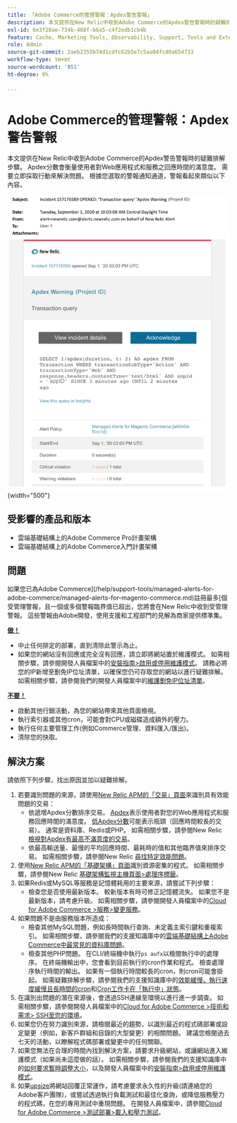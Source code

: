 ```yaml
---
title: 「Adobe Commerce的管理警報：Apdex警告警報」
description: 本文提供在New Relic中收到Adobe Commerce的Apdex警告警報時的疑難排解步驟。 Apdex分數會衡量使用者對Web應用程式和服務之回應時間的滿意度。 需要立即採取行動來解決問題。 根據您選取的警報通知通道，警報看起來類似以下內容。
exl-id: 6e3f28ae-734b-468f-b6a5-c4f2edb1cb4b
feature: Cache, Marketing Tools, Observability, Support, Tools and External Services
role: Admin
source-git-commit: 2aeb2355b74d1cdfc62b5e7c5aa04fcd0a654733
workflow-type: tm+mt
source-wordcount: '851'
ht-degree: 0%

---
```


# Adobe Commerce的管理警報：Apdex警告警報

本文提供在New Relic中收到Adobe Commerce的Apdex警告警報時的疑難排解步驟。 Apdex分數會衡量使用者對Web應用程式和服務之回應時間的滿意度。 需要立即採取行動來解決問題。 根據您選取的警報通知通道，警報看起來類似以下內容。

![附加警告警示](assets/apdex-warning-magento-managed.png){width="500"}

## 受影響的產品和版本

* 雲端基礎結構上的Adobe Commerce Pro計畫架構
* 雲端基礎結構上的Adobe Commerce入門計畫架構

## 問題

如果您已為Adobe Commerce](/help/support-tools/managed-alerts-for-adobe-commerce/managed-alerts-for-magento-commerce.md)註冊最多[個受管理警報，且一個或多個警報臨界值已超出，您將會在New Relic中收到受管理警報。 這些警報由Adobe開發，使用支援和工程部門的見解為商家提供標準集。

<u> **做！** </u>

* 中止任何排定的部署，直到清除此警示為止。
* 如果您的網站沒有回應或完全沒有回應，請立即將網站置於維護模式。 如需相關步驟，請參閱開發人員檔案中的[安裝指南>啟用或停用維護模式](https://experienceleague.adobe.com/en/docs/commerce-operations/installation-guide/tutorials/maintenance-mode)。 請務必將您的IP新增至劐免IP位址清單，以確保您仍可存取您的網站以進行疑難排解。 如需相關步驟，請參閱我們的開發人員檔案中的[維護劐免IP位址清單](https://experienceleague.adobe.com/en/docs/commerce-operations/installation-guide/tutorials/maintenance-mode#instgde-cli-maint-exempt)。

<u>**不要！**</u>

* 啟動其他行銷活動，為您的網站帶來其他頁面檢視。
* 執行索引器或其他cron，可能會對CPU或磁碟造成額外的壓力。
* 執行任何主要管理工作(例如Commerce管理、資料匯入/匯出)。
* 清除您的快取。

## 解決方案

請依照下列步驟，找出原因並加以疑難排解。

1. 若要識別問題的來源，請使用[New Relic APM的「交易」頁面](https://docs.newrelic.com/docs/apm/applications-menu/monitoring/transactions-page-find-specific-performance-problems)來識別具有效能問題的交易：
   * 依遞增Apdex分數排序交易。 [Apdex](https://docs.newrelic.com/docs/apm/new-relic-apm/apdex/apdex-measure-user-satisfaction)表示使用者對您的Web應用程式和服務回應時間的滿意度。 [低Apdex分數](/help/support-tools/managed-alerts-for-adobe-commerce/managed-alerts-for-magento-commerce-apdex-warning-alert.md)可能表示瓶頸（回應時間較長的交易）。 通常是資料庫、Redis或PHP。 如需相關步驟，請參閱New Relic [檢視對Apdex有最高不滿意度的交易](https://docs.newrelic.com/docs/apm/new-relic-apm/apdex/view-your-apdex-score#apdex-dissat)。
   * 依最高輸送量、最慢的平均回應時間、最耗時的值和其他臨界值來排序交易。 如需相關步驟，請參閱New Relic [尋找特定效能問題](https://docs.newrelic.com/docs/apm/applications-menu/monitoring/transactions-page-find-specific-performance-problems)。
1. 使用[New Relic APM的「基礎架構」頁面](https://docs.newrelic.com/docs/infrastructure/infrastructure-ui-pages/infra-hosts-ui-page/)識別資源密集的程式。 如需相關步驟，請參閱New Relic [基礎架構監視主機頁面>處理序標籤](https://docs.newrelic.com/docs/infrastructure/infrastructure-ui-pages/infra-hosts-ui-page/#processes)。
1. 如果Redis或MySQL等服務是記憶體耗用的主要來源，請嘗試下列步驟：
   * 檢查您是否使用最新版本。 較新版本有時可修正記憶體流失。 如果您不是最新版本，請考慮升級。 如需相關步驟，請參閱開發人員檔案中的[Cloud for Adobe Commerce >服務>變更服務](https://experienceleague.adobe.com/docs/commerce-cloud-service/user-guide/configure/service/services-yaml.html)。
1. 如果問題不是由服務版本所造成：
   * 檢查其他MySQL問題，例如長時間執行查詢、未定義主索引鍵和重複索引。 如需相關步驟，請參閱我們的支援知識庫中的[雲端基礎結構上Adobe Commerce中最常見的資料庫問題](https://experienceleague.adobe.com/docs/commerce-operations/implementation-playbook/best-practices/maintenance/resolve-database-performance-issues.html)。
   * 檢查其他PHP問題。 在CLI/終端機中執行`ps aufx`以檢閱執行中的處理序。 在終端機輸出中，您會看到目前執行的cron作業和程式。 檢查處理序執行時間的輸出。 如果有一個執行時間較長的cron，則cron可能會掛起。 如需疑難排解步驟，請參閱我們的支援知識庫中的[效能緩慢、執行速度緩慢且長時間的cron](/help/troubleshooting/miscellaneous/slow-performance-slow-and-long-running-crons.md)和[Cron工作卡在「執行中」狀態](/help/troubleshooting/miscellaneous/cron-job-is-stuck-in-running-status.md)。
1. 在識別出問題的潛在來源後，會透過SSH連線至環境以進行進一步調查。 如需相關步驟，請參閱開發人員檔案中的[Cloud for Adobe Commerce >技術和需求> SSH至您的環境](https://experienceleague.adobe.com/en/docs/commerce-cloud-service/user-guide/develop/secure-connections#ssh)。
1. 如果您仍在努力識別來源，請檢閱最近的趨勢，以識別最近的程式碼部署或設定變更（例如，新客戶群組和目錄的大型變更）的相關問題。 建議您檢閱過去七天的活動，以瞭解程式碼部署或變更中的任何關聯。
1. 如果您無法在合理的時間內找到解決方案，請要求升級網站，或讓網站進入維護模式（如果尚未這麼做的話）。 如需相關步驟，請參閱我們的支援知識庫中的[如何要求暫時調整大小](/help/how-to/general/how-to-request-temporary-magento-upsize.md)，以及開發人員檔案中的[安裝指南>啟用或停用維護模式](https://experienceleague.adobe.com/en/docs/commerce-operations/installation-guide/tutorials/maintenance-mode)。
1. 如果[upsize](/help/how-to/general/how-to-request-temporary-magento-upsize.md)將網站回覆正常運作，請考慮要求永久性的升級(請連絡您的Adobe客戶團隊)，或嘗試透過執行負載測試和最佳化查詢，或降低服務壓力的程式碼，在您的專用測試中重現問題。 在開發人員檔案中，請參閱[Cloud for Adobe Commerce >測試部署>載入和壓力測試](https://experienceleague.adobe.com/en/docs/commerce-cloud-service/user-guide/develop/test/staging-and-production#load-and-stress-testing)。
